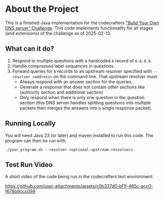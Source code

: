 # About the Project

This is a finished Java implementation for the codecrafters
["Build Your Own DNS server" Challenge](https://app.codecrafters.io/courses/dns-server/overview).
This code implements functionality for all stages (and extensions) of the
challenge as of 2025-02-13.

## What can it do?

1. Respond to multiple questions with a hardcoded `A` record of `8.8.8.8`.
2. Handle compressed label sequences in questions.
3. Forward queries for `A` records to an upstream resolver specified with
   `--resolver <address>` on the command line. That upstream resolver must:
    * Always respond with an answer section for the queries.
    * Generate a response that does not contain other sections like (authority
      section and additional section)
    * Only respond when there is only one question in the question section (this
      DNS server handles splitting questions into multiple packets then merges
      the answers into a single response packet).

## Running Locally

You will need Java 23 (or later) and maven installed to run this code. The program can then be run with:

`./your_program.sh --resolver <optional-upstream-ressolver>`

## Test Run Video

A short video of the code being run in the codecrafters test environment:

https://github.com/user-attachments/assets/c0b337d0-bf1f-465c-acc0-f678b9ccc099
